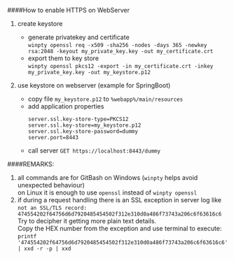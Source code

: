 ####How to enable HTTPS on WebServer

1. create keystore
   - generate privatekey and certificate \
   `winpty openssl req -x509 -sha256 -nodes -days 365 -newkey rsa:2048 -keyout my_private_key.key -out my_certificate.crt`
   - export them to key store \
   `winpty openssl pkcs12 -export -in my_certificate.crt -inkey my_private_key.key -out my_keystore.p12`

2. use keystore on webserver (example for SpringBoot)
   - copy file `my_keystore.p12` to `%webapp%/main/resources`
   - add application properties
        ```
        server.ssl.key-store-type=PKCS12
        server.ssl.key-store=my_keystore.p12
        server.ssl.key-store-password=dummy
        server.port=8443
        ```
   - call server `GET https://localhost:8443/dummy`


####REMARKS:
1. all commands are for GitBash on Windows (`winpty` helps avoid unexpected behaviour) \
   on Linux it is enough to use `openssl` instead of `winpty openssl`
2. if during a request handling there is an SSL exception in server log like \
   `not an SSL/TLS record: 474554202f64756d6d7920485454502f312e310d0a486f73743a206c6f63616c6` \
   Try to decipher it getting more plain text details. \
   Copy the HEX number from the exception and use terminal to execute: \
   `printf '474554202f64756d6d7920485454502f312e310d0a486f73743a206c6f63616c6' | xxd -r -p | xxd`
